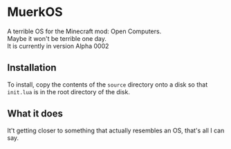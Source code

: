 # MuerkOS
A terrible OS for the Minecraft mod: Open Computers.  
Maybe it won't be terrible one day.  
It is currently in version Alpha 0002  
## Installation  
To install, copy the contents of the `source` directory onto a disk so that `init.lua` is in the root directory of the disk.  
## What it does  
It't getting closer to something that actually resembles an OS, that's all I can say.
